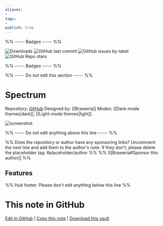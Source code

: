 ```yaml
---
aliases:
- 
tags: 
- 
publish: true
---
```


%% ----- Badges ----- %%

![Downloads](https://img.shields.io/badge/downloads-5607-573E7A?style=for-the-badge&logo=)
![GitHub last commit](https://img.shields.io/github/last-commit/Braweria/Spectrum?color=573E7A&label=last%20update&logo=github&style=for-the-badge)
![GitHub issues by-label](https://img.shields.io/github/issues/Braweria/Spectrum/help%20wanted?color=573E7A&logo=github&style=for-the-badge) 
![GitHub Repo stars](https://img.shields.io/github/stars/Braweria/Spectrum?color=573E7A&logo=github&style=for-the-badge)

%% ----- Badges ----- %%

%% ----- Do not edit this section ----- %%

# Spectrum

Repository: [GitHub](https://github.com/Braweria/Spectrum)
Designed by: [[Braweria]]
Modes: [[Dark-mode themes|dark]], [[Light-mode themes|light]]



![screenshot](https://github.com/Braweria/Spectrum/raw/main/SpectrumPreview.png)

%% ----- Do not edit anything above this line ----- %% 

%% Does the repository or author have any sponsoring links? Uncomment the next line and add them to the author's note. If they don't, please delete the placeholder tag: #placeholder/author %%
%% ![[Braweria#Sponsor this author]] %%


## Features



%% Hub footer: Please don't edit anything below this line %%

# This note in GitHub

<span class="git-footer">[Edit In GitHub](https://github.dev/obsidian-community/obsidian-hub/blob/main/02%20-%20Community%20Expansions/02.05%20All%20Community%20Expansions/Themes/Spectrum.md "git-hub-edit-note") | [Copy this note](https://raw.githubusercontent.com/obsidian-community/obsidian-hub/main/02%20-%20Community%20Expansions/02.05%20All%20Community%20Expansions/Themes/Spectrum.md "git-hub-copy-note") | [Download this vault](https://github.com/obsidian-community/obsidian-hub/archive/refs/heads/main.zip "git-hub-download-vault") </span>

